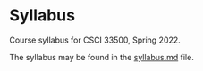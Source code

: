 # Syllabus
Course syllabus for CSCI 33500, Spring 2022.

The syllabus may be found in the [syllabus.md] file.

[syllabus.md]: https://github.com/CSCI-33500-Spring-2022/Syllabus/blob/master/syllabus.md
